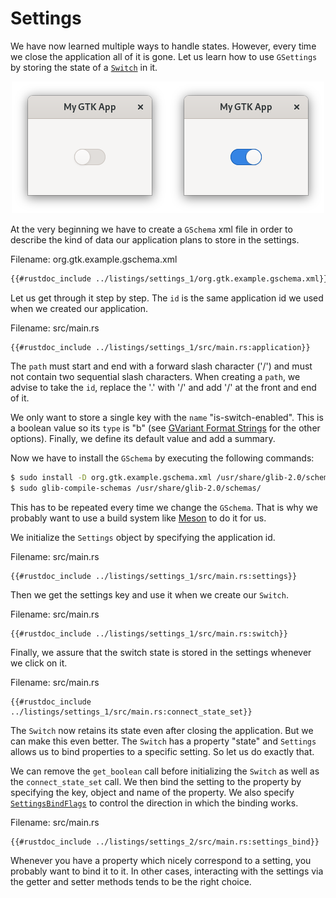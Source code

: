 # Settings

We have now learned multiple ways to handle states.
However, every time we close the application all of it is gone.
Let us learn how to use `GSettings` by storing the state of a [`Switch`](https://gtk-rs.org/gtk4-rs/gtk4/struct.Switch.html) in it.

<div style="text-align:center"><img src="img/settings_buttons.png" /></div>

At the very beginning we have to create a `GSchema` xml file in order to describe the kind of data our application plans to store in the settings.

<span class="filename">Filename: org.gtk.example.gschema.xml</span>

```xml
{{#rustdoc_include ../listings/settings_1/org.gtk.example.gschema.xml}}
```
Let us get through it step by step.
The `id` is the same application id we used when we created our application.

<span class="filename">Filename: src/main.rs</span>

```rust,no_run
{{#rustdoc_include ../listings/settings_1/src/main.rs:application}}
```
The `path` must start and end with a forward slash character ('/') and must not contain two sequential slash characters.
When creating a `path`, we advise to take the `id`, replace the '.' with '/' and add '/' at the front and end of it.

We only want to store a single key with the `name` "is-switch-enabled".
This is a boolean value so its `type` is "b" (see [GVariant Format Strings](https://developer.gnome.org/glib/stable/gvariant-format-strings.html) for the other options).
Finally, we define its default value and add a summary.

Now we have to install the `GSchema` by executing the following commands:

```bash
$ sudo install -D org.gtk.example.gschema.xml /usr/share/glib-2.0/schemas/
$ sudo glib-compile-schemas /usr/share/glib-2.0/schemas/
```

This has to be repeated every time we change the `GSchema`.
That is why we probably want to use a build system like [Meson](https://mesonbuild.com/) to do it for us.

We initialize the `Settings` object by specifying the application id.

<span class="filename">Filename: src/main.rs</span>

```rust,no_run
{{#rustdoc_include ../listings/settings_1/src/main.rs:settings}}
```

Then we get the settings key and use it when we create our `Switch`.

<span class="filename">Filename: src/main.rs</span>

```rust,no_run
{{#rustdoc_include ../listings/settings_1/src/main.rs:switch}}
```

Finally, we assure that the switch state is stored in the settings whenever we click on it.

<span class="filename">Filename: src/main.rs</span>

```rust,no_run
{{#rustdoc_include ../listings/settings_1/src/main.rs:connect_state_set}}
```

The `Switch` now retains its state even after closing the application.
But we can make this even better.
The `Switch` has a property "state" and `Settings` allows us to bind properties to a specific setting.
So let us do exactly that.

We can remove the `get_boolean` call before initializing the `Switch` as well as the `connect_state_set` call.
We then bind the setting to the property by specifying the key, object and name of the property.
We also specify [`SettingsBindFlags`](https://gtk-rs.org/docs/gio/struct.SettingsBindFlags.html) to control the direction in which the binding works.

<span class="filename">Filename: src/main.rs</span>

```rust,no_run
{{#rustdoc_include ../listings/settings_2/src/main.rs:settings_bind}}
```

Whenever you have a property which nicely correspond to a setting, you probably want to bind it to it.
In other cases, interacting with the settings via the getter and setter methods tends to be the right choice.